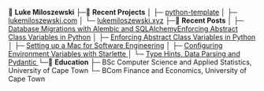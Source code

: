 🚀 **Luke Miloszewski**
├─💾 **Recent Projects**
│ ├─ [python-template](https://github.com/lukemiloszewski/python-template)
│ ├─ [lukemiloszewski.com](https://github.com/lukemiloszewski/lukemiloszewski.com)
│ └─ [lukemiloszewski.xyz](https://github.com/lukemiloszewski/lukemiloszewski.xyz)
├─📝 **Recent Posts**
│ ├─ [Database Migrations with Alembic and SQLAlchemyEnforcing Abstract Class Variables in Python](https://www.lukemiloszewski.com/blog/database-migrations-with-alembic)
│ ├─ [Enforcing Abstract Class Variables in Python
](https://www.lukemiloszewski.com/blog/abstract-class-variables)
│ ├─ [Setting up a Mac for Software Engineering](https://www.lukemiloszewski.com/blog/setting-up-a-macbook)
│ ├─ [Configuring Environment Variables with Starlette
](https://www.lukemiloszewski.com/blog/starlette-env-configuration)
│ └─ [Type Hints, Data Parsing and Pydantic
](https://www.lukemiloszewski.com/blog/pydantic-data-validation)
└─🍎 **Education**
  ├─ BSc Computer Science and Applied Statistics, University of Cape Town
  └─ BCom Finance and Economics, University of Cape Town
